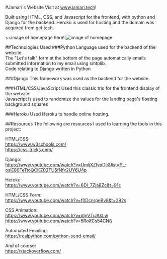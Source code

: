 #Jamari's Website
Visit at www.jamari.tech!

Built using HTML, CSS, and Javascript for the frontend, with python and Django for the backend.  Heroku is used for hosting and the domain was acquired from get.tech.

<<image of homepage here!
![image of homepage]()

##Technologies Used
###Python
   Language used for the backend of the website. <br /> 
   The "Let's talk" form at the bottom of the page automatically emails submitted information to my email using smtplib. <br />
   Code relating to Django written in Python <br />
   
###Django
   This framework was used as the backend for the website. <br />
   
###HTML/CSS/JavaScript
   Used this classic trio for the frontend display of the website. <br />
   Javascript is used to randomize the values for the landing page's floating background squares

###Heroku
   Used Heroku to handle online hosting. <br />
   
   
       

   


##Resources
The following are resources I used to learning the tools in this project:

HTML/CSS:<br />
https://www.w3schools.com/ <br />
https://css-tricks.com/


Django: <br />
https://www.youtube.com/watch?v=UmljXZIypDc&list=PL-osiE80TeTtoQCKZ03TU5fNfx2UY6U4p


Heroku: <br />
https://www.youtube.com/watch?v=6DI_7Zja8Zc&t=91s


HTML/CSS Form: <br />
https://www.youtube.com/watch?v=f0DcnrpeBv8&t=392s


CSS Animation: <br />
https://www.youtube.com/watch?v=dIyVTjJAkLw <br />
https://www.youtube.com/watch?v=5RoXCs54CN8


Automated Emailing: <br />
https://realpython.com/python-send-email/

And of course: <br />
https://stackoverflow.com/








